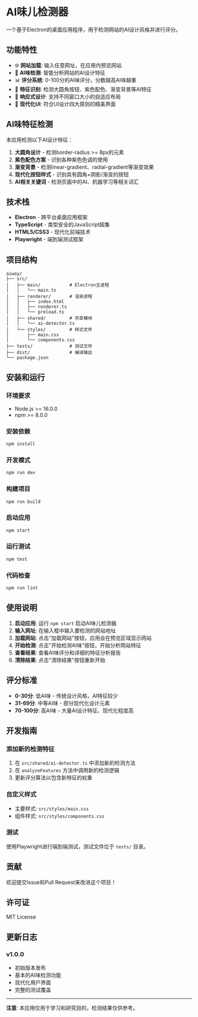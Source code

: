 # AI味儿检测器

一个基于Electron的桌面应用程序，用于检测网站的AI设计风格并进行评分。

## 功能特性

- 🌐 **网站加载**: 输入任意网址，在应用内预览网站
- 🤖 **AI味检测**: 智能分析网站的AI设计特征
- 📊 **评分系统**: 0-100分的AI味评分，分数越高AI味越重
- 🎯 **特征识别**: 检测大圆角按钮、紫色配色、渐变背景等AI特征
- 📱 **响应式设计**: 支持不同窗口大小的自适应布局
- 🎨 **现代化UI**: 符合UI设计四大原则的精美界面

## AI味特征检测

本应用检测以下AI设计特征：

1. **大圆角设计** - 检测border-radius >= 8px的元素
2. **紫色配色方案** - 识别各种紫色色调的使用
3. **渐变背景** - 检测linear-gradient、radial-gradient等渐变效果
4. **现代化按钮样式** - 识别具有圆角+阴影/渐变的按钮
5. **AI相关关键词** - 检测页面中的AI、机器学习等相关词汇

## 技术栈

- **Electron** - 跨平台桌面应用框架
- **TypeScript** - 类型安全的JavaScript超集
- **HTML5/CSS3** - 现代化前端技术
- **Playwright** - 端到端测试框架

## 项目结构

```
aiway/
├── src/
│   ├── main/           # Electron主进程
│   │   └── main.ts
│   ├── renderer/       # 渲染进程
│   │   ├── index.html
│   │   ├── renderer.ts
│   │   └── preload.ts
│   ├── shared/         # 共享模块
│   │   └── ai-detector.ts
│   └── styles/         # 样式文件
│       ├── main.css
│       └── components.css
├── tests/              # 测试文件
├── dist/               # 编译输出
└── package.json
```

## 安装和运行

### 环境要求

- Node.js >= 16.0.0
- npm >= 8.0.0

### 安装依赖

```bash
npm install
```

### 开发模式

```bash
npm run dev
```

### 构建项目

```bash
npm run build
```

### 启动应用

```bash
npm start
```

### 运行测试

```bash
npm test
```

### 代码检查

```bash
npm run lint
```

## 使用说明

1. **启动应用**: 运行 `npm start` 启动AI味儿检测器
2. **输入网址**: 在输入框中输入要检测的网站地址
3. **加载网站**: 点击"加载网站"按钮，应用会在预览区域显示网站
4. **开始检测**: 点击"开始检测AI味"按钮，开始分析网站特征
5. **查看结果**: 查看AI味评分和详细的特征分析报告
6. **清除结果**: 点击"清除结果"按钮重新开始

## 评分标准

- **0-30分**: 低AI味 - 传统设计风格，AI特征较少
- **31-69分**: 中等AI味 - 部分现代化设计元素
- **70-100分**: 高AI味 - 大量AI设计特征，现代化程度高

## 开发指南

### 添加新的检测特征

1. 在 `src/shared/ai-detector.ts` 中添加新的检测方法
2. 在 `analyzeFeatures` 方法中调用新的检测逻辑
3. 更新评分算法以包含新特征的权重

### 自定义样式

- 主要样式: `src/styles/main.css`
- 组件样式: `src/styles/components.css`

### 测试

使用Playwright进行端到端测试，测试文件位于 `tests/` 目录。

## 贡献

欢迎提交Issue和Pull Request来改进这个项目！

## 许可证

MIT License

## 更新日志

### v1.0.0
- 初始版本发布
- 基本的AI味检测功能
- 现代化用户界面
- 完整的测试覆盖

---

**注意**: 本应用仅用于学习和研究目的，检测结果仅供参考。

